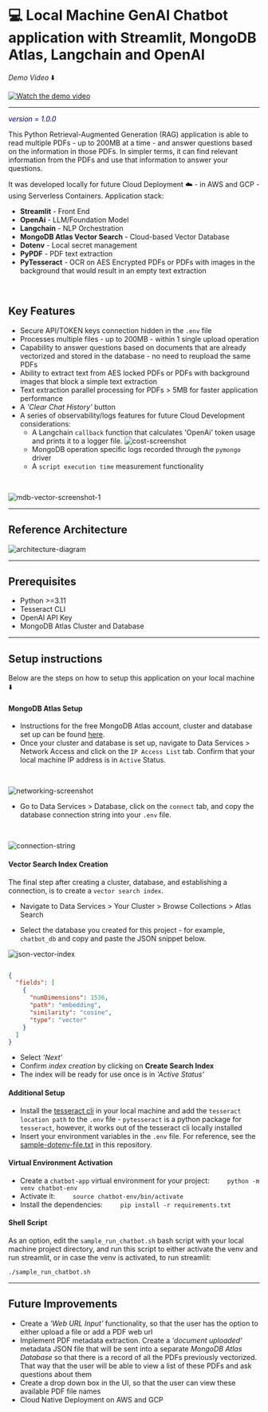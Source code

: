 # :computer: Local Machine GenAI Chatbot  application with Streamlit, MongoDB Atlas, Langchain and OpenAI

_Demo Video_ :arrow_down:

[![Watch the demo video](https://img.youtube.com/vi/E0RpmGbmKEg/0.jpg)](https://youtu.be/E0RpmGbmKEg)

---
<span style="color:darkblue">*version = 1.0.0*</span>

This Python Retrieval-Augmented Generation (RAG) application is able to read multiple PDFs - up to 200MB at a time - and answer questions based on the information in those PDFs. In simpler terms, it can find relevant information from the PDFs and use that information to answer your questions.

It was developed locally for future Cloud Deployment :cloud: - in AWS and GCP - using Serverless Containers. Application stack:

* **Streamlit** - Front End
* **OpenAi** - LLM/Foundation Model
* **Langchain** - NLP Orchestration
* **MongoDB Atlas Vector Search** - Cloud-based Vector Database
* **Dotenv** - Local secret management
* **PyPDF** - PDF text extraction
* **PyTesseract** - OCR on AES Encrypted PDFs or PDFs with images in the background that would result in an empty text extraction
</br>

## Key Features

* Secure API/TOKEN keys connection hidden in the `.env` file
* Processes multiple files - up to 200MB - within 1 single upload operation
* Capability to answer questions based on documents that are already vectorized and stored in the database - no need to reupload the same PDFs
* Ability to extract text from AES locked PDFs or PDFs with background images that block a simple text extraction
* Text extraction parallel processing for  PDFs > 5MB for faster application performance
* A _'Clear Chat History'_ button
* A series of observability/logs features for future Cloud Development considerations:
  * A Langchain `callback` function that calculates 'OpenAi' token usage and prints it to a logger file.
  ![cost-screenshot](images/openai-token-usage-mdb-logs-screenshot.png) 
  * MongoDB operation specific logs recorded through the `pymongo` driver
  * A `script execution time` measurement functionality

</br>

![mdb-vector-screenshot-1](images/mdb-compass-screenshot-1.png)

---

## Reference Architecture

![architecture-diagram](images/local-rag-mdb-diagram.png)

---

## Prerequisites

* Python >=3.11
* Tesseract CLI
* OpenAI API Key
* MongoDB Atlas Cluster and Database

---

## Setup instructions

Below are the steps on how to setup this application on your local machine :arrow_down:

#### MongoDB Atlas Setup

* Instructions for the free MongoDB Atlas account, cluster and database set up can be found [here](https://www.mongodb.com/docs/atlas/getting-started/).
* Once your cluster and database is set up, navigate to Data Services > Network Access and click on the `IP Access List` tab. Confirm that your local machine IP address is in `Active` Status.
 </br>
  
![networking-screenshot](images/mdb-networking-screenshot.png)
</br>

* Go to Data Services > Database, click on the `connect` tab, and copy the database connection string into your `.env` file.

</br>

![connection-string](images/mdb-connection-screenshot.png)
</br>

#### Vector Search Index Creation

The final step after creating a cluster, database, and establishing a connection, is to create a `vector search index`.

* Navigate to Data Services > Your Cluster > Browse Collections > Atlas Search

* Select the database you created for this project - for example, `chatbot_db`  and copy and paste the JSON snippet below.

![json-vector-index](images/mdb-index-json-screenshot.png)

```json

{
  "fields": [
    {
      "numDimensions": 1536,
      "path": "embedding",
      "similarity": "cosine",
      "type": "vector"
    }
  ]
}

```

* Select _'Next'_
* Confirm _index creation_ by clicking on **Create Search Index**
* The index will be ready for use once is in _'Active Status'_

#### Additional Setup

* Install the [tesseract cli](https://tesseract-ocr.github.io/tessdoc/Command-Line-Usage.html) in your local machine and add the `tesseract location path` to the `.env` file - `pytesseract` is a python package for `tesseract`, however, it works out of the tesseract cli locally installed
* Insert your environment variables in the `.env` file. For reference, see the [sample-dotenv-file.txt](sample-dotenv-file.txt) in this repository.

#### Virtual Environment Activation

* Create a `chatbot-app` virtual environment for your project:
&nbsp;&nbsp;&nbsp;&nbsp;&nbsp;&nbsp;&nbsp;&nbsp;`python -m venv chatbot-env`
* Activate it:
&nbsp;&nbsp;&nbsp;&nbsp;&nbsp;&nbsp;&nbsp;&nbsp;`source chatbot-env/bin/activate`
* Install the dependencies:
&nbsp;&nbsp;&nbsp;&nbsp;&nbsp;&nbsp;&nbsp;&nbsp;`pip install -r requirements.txt`  

#### Shell Script

As an option, edit the `sample_run_chatbot.sh` bash script with your local machine project directory, and run this script to either activate the venv and run streamlit, or in case the venv is activated, to run streamlit:

`./sample_run_chatbot.sh`

---

## Future Improvements

* Create a *'Web URL Input'* functionality, so that the user has the option to either upload a file or add a PDF web url
* Implement PDF metadata extraction. Create a _'document uploaded'_ metadata JSON file that will be sent into a separate  _MongoDB Atlas  Database_ so that there is a record of all the PDFs previously vectorized. That way that the user will be able to view a list of these PDFs and ask questions about them
* Create a drop down box in the UI, so that the user can view these available PDF file names
* Cloud Native Deployment on AWS and GCP

